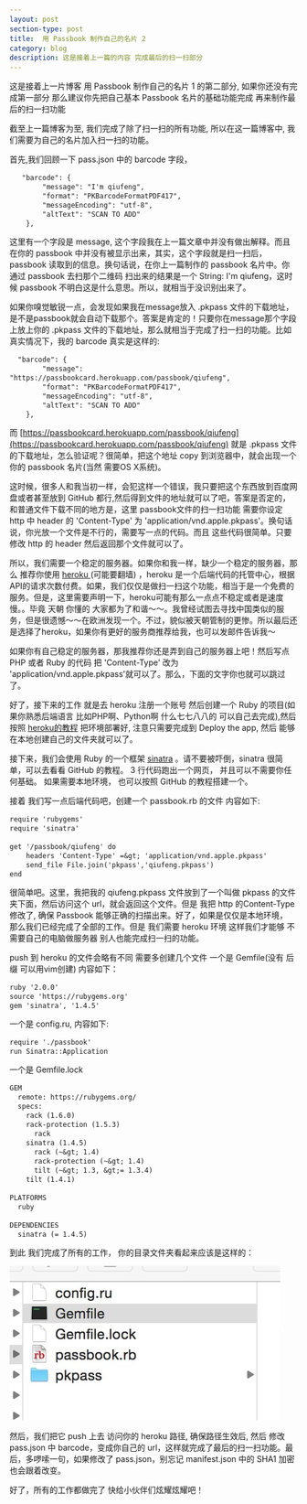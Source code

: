 ```yaml
---
layout: post
section-type: post
title: 	用 Passbook 制作自己的名片 2
category: blog
description: 这是接着上一篇的内容 完成最后的扫一扫部分
---
```


这是接着上一片博客 用 Passbook 制作自己的名片 1 的第二部分, 如果你还没有完成第一部分 那么建议你先把自己基本 Passbook 名片的基础功能完成 再来制作最后的扫一扫功能
   
截至上一篇博客为至, 我们完成了除了扫一扫的所有功能, 所以在这一篇博客中, 我们需要为自己的名片加入扫一扫的功能。

首先,我们回顾一下 pass.json 中的 barcode 字段，
   
	   "barcode": {
	        "message": "I'm qiufeng",
	        "format": "PKBarcodeFormatPDF417",
	        "messageEncoding": "utf-8",
	        "altText": "SCAN TO ADD"
	    },


这里有一个字段是 message, 这个字段我在上一篇文章中并没有做出解释。而且 在你的 passbook 中并没有被显示出来，其实，这个字段就是扫一扫后，passbook 读取到的信息。换句话说，在你上一篇制作的 passbook 名片中。你通过 passbook 去扫那个二维码 扫出来的结果是一个 String: I'm qiufeng，这时候 passbook 不明白这是什么意思。所以，就相当于没识别出来了。


如果你嗅觉敏锐一点，会发现如果我在message放入 .pkpass 文件的下载地址，是不是passbook就会自动下载那个。答案是肯定的！只要你在message那个字段上放上你的 .pkpass 文件的下载地址，那么就相当于完成了扫一扫的功能。比如 真实情况下，我的 barcode 真实是这样的:


	  "barcode": {
	        "message": "https://passbookcard.herokuapp.com/passbook/qiufeng",
	        "format": "PKBarcodeFormatPDF417",
	        "messageEncoding": "utf-8",
	        "altText": "SCAN TO ADD"
	    },


而 [https://passbookcard.herokuapp.com/passbook/qiufeng](https://passbookcard.herokuapp.com/passbook/qiufeng) 就是 .pkpass 文件的下载地址，怎么验证呢？很简单，把这个地址 copy 到浏览器中，就会出现一个你的 passbook 名片(当然 需要OS X系统)。


这时候，很多人和我当初一样，会犯这样一个错误，我只要把这个东西放到百度网盘或者甚至放到 GitHub 都行,然后得到文件的地址就可以了吧，答案是否定的，和普通文件下载不同的地方是，这里 passbook文件的扫一扫功能 需要你设定 http 中 header 的 'Content-Type' 为 'application/vnd.apple.pkpass'。换句话说，你光放一个文件是不行的，需要写一点的代码。而且 这些代码很简单。只要修改 http 的 header 然后返回那个文件就可以了。


所以，我们需要一个稳定的服务器。如果你和我一样，缺少一个稳定的服务器，那么 推荐你使用 [ heroku ](https://www.heroku.com) (可能要翻墙) ，heroku 是一个后端代码的托管中心，根据API的请求次数付费。如果，我们仅仅是做扫一扫这个功能，相当于是一个免费的服务。但是，这里需要声明一下，heroku可能有那么一点点不稳定或者是速度慢。。毕竟 天朝 你懂的 大家都为了和谐～～。我曾经试图去寻找中国类似的服务，但是很遗憾～～在欧洲发现一个。不过，貌似被天朝管制的更惨。所以最后还是选择了heroku，如果你有更好的服务商推荐给我，也可以发邮件告诉我～


如果你有自己稳定的服务器，那我推荐你还是弄到自己的服务器上吧！然后写点PHP 或者 Ruby 的代码 把 'Content-Type' 改为 'application/vnd.apple.pkpass'就可以了。那么，下面的文字你也就可以跳过了。


好了，接下来的工作 就是去 heroku 注册一个账号 然后创建一个 Ruby 的项目(如果你熟悉后端语言 比如PHP啊、Python啊 什么七七八八的 可以自己去完成),然后 按照 [heroku的教程](https://devcenter.heroku.com/articles/getting-started-with-ruby) 把环境部署好, 注意只需要完成到 Deploy the app, 然后 能够在本地创建自己的文件夹就可以了。

接下来，我们会使用 Ruby 的一个框架 [sinatra](https://github.com/sinatra/sinatra) 。请不要被吓倒，sinatra 很简单，可以去看看 GitHub 的教程。 3 行代码跑出一个网页， 并且可以不需要你任何基础。 如果需要本地环境， 也可以按照 GitHub 的教程搭建一个。

接着 我们写一点后端代码吧，创建一个 passbook.rb 的文件 内容如下:

	require 'rubygems'
	require 'sinatra'
	
	get '/passbook/qiufeng' do
	    headers 'Content-Type' =&gt; 'application/vnd.apple.pkpass'
	   	send_file File.join('pkpass','qiufeng.pkpass')
	end

很简单吧。这里，我把我的 qiufeng.pkpass 文件放到了一个叫做 pkpass 的文件夹下面，然后访问这个 url，就会返回这个文件。但是 我把 http 的Content-Type 修改了, 确保 Passbook 能够正确的扫描出来。好了，如果是仅仅是本地环境， 那么我们已经完成了全部的工作。但是 我们需要 heroku 环境 这样我们才能够 不需要自己的电脑做服务器 别人也能完成扫一扫的功能。

push 到 heroku 的文件会略有不同 需要多创建几个文件 一个是 Gemfile(没有 后缀 可以用vim创建) 内容如下：

	ruby '2.0.0'
	source 'https://rubygems.org'
	gem 'sinatra', '1.4.5'


一个是 config.ru, 内容如下:

	require './passbook'
	run Sinatra::Application


一个是 Gemfile.lock

	GEM
	  remote: https://rubygems.org/
	  specs:
	    rack (1.6.0)
	    rack-protection (1.5.3)
	      rack
	    sinatra (1.4.5)
	      rack (~&gt; 1.4)
	      rack-protection (~&gt; 1.4)
	      tilt (~&gt; 1.3, &gt;= 1.3.4)
	    tilt (1.4.1)
	
	PLATFORMS
	  ruby
	
	DEPENDENCIES
	  sinatra (= 1.4.5)



到此 我们完成了所有的工作， 你的目录文件夹看起来应该是这样的：

![](/images/blog/passbookcard2/file.png)


然后，我们把它 push 上去 访问你的 heroku 路径, 确保路径生效后, 然后 修改 pass.json 中 barcode，变成你自己的 url，这样就完成了最后的扫一扫功能。最后，多啰嗦一句，如果修改了 pass.json，别忘记 manifest.json 中的 SHA1 加密也会跟着改变。

好了，所有的工作都做完了 快给小伙伴们炫耀炫耀吧！

